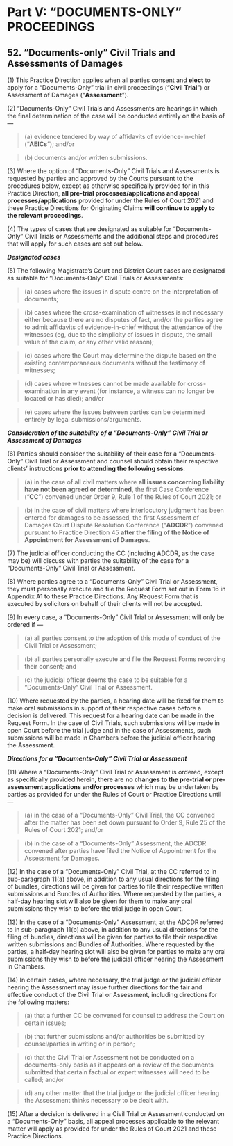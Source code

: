 # Part V: “DOCUMENTS-ONLY” PROCEEDINGS

## 52. “Documents-only” Civil Trials and Assessments of Damages 

(1) This Practice Direction applies when all parties consent and **elect** to apply for a “Documents-Only” trial in civil proceedings (“**Civil Trial**”) or Assessment of Damages (“**Assessment**”).

(2) “Documents-Only” Civil Trials and Assessments are hearings in which the final determination of the case will be conducted entirely on the basis of —

>(a) evidence tendered by way of affidavits of evidence-in-chief (“**AEICs**”); and/or

>(b) documents and/or written submissions.

(3) Where the option of “Documents-Only” Civil Trials and Assessments is requested by parties and approved by the Courts pursuant to the procedures below, except as otherwise specifically provided for in this Practice Direction, **all pre-trial processes/applications and appeal processes/applications** provided for under the Rules of Court 2021 and these Practice Directions for Originating Claims **will continue to apply to the relevant proceedings**.

(4) The types of cases that are designated as suitable for “Documents-Only” Civil Trials or Assessments and the additional steps and procedures that will apply for such cases are set out below.

***Designated cases***

(5) The following Magistrate’s Court and District Court cases are designated as suitable for “Documents-Only” Civil Trials or Assessments:

>(a) cases where the issues in dispute centre on the interpretation of documents;

>(b) cases where the cross-examination of witnesses is not necessary either because there are no disputes of fact, and/or the parties agree to admit affidavits of evidence-in-chief without the attendance of the witnesses (eg, due to the simplicity of issues in dispute, the small value of the claim, or any other valid reason);

>(c) cases where the Court may determine the dispute based on the existing contemporaneous documents without the testimony of witnesses;

>(d) cases where witnesses cannot be made available for cross-examination in any event (for instance, a witness can no longer be located or has died); and/or

>(e) cases where the issues between parties can be determined entirely by legal submissions/arguments.

***Consideration of the suitability of a “Documents-Only” Civil Trial or Assessment of Damages***

(6) Parties should consider the suitability of their case for a “Documents-Only” Civil Trial or Assessment and counsel should obtain their respective clients’ instructions **prior to attending the following sessions**:

>(a) in the case of all civil matters where **all issues concerning liability have not been agreed or determined**, the first Case Conference (“**CC**”) convened under Order 9, Rule 1 of the Rules of Court 2021; or

>(b) in the case of civil matters where interlocutory judgment has been entered for damages to be assessed, the first Assessment of Damages Court Dispute Resolution Conference (“**ADCDR**”) convened pursuant to Practice Direction 45 **after the filing of the Notice of Appointment for Assessment of Damages**. 

(7) The judicial officer conducting the CC (including ADCDR, as the case may be) will discuss with parties the suitability of the case for a “Documents-Only” Civil Trial or Assessment.

(8) Where parties agree to a “Documents-Only” Civil Trial or Assessment, they must personally execute and file the Request Form set out in Form 16 in Appendix A1 to these Practice Directions. Any Request Form that is executed by solicitors on behalf of their clients will not be accepted.

(9) In every case, a “Documents-Only” Civil Trial or Assessment will only be ordered if —

>(a) all parties consent to the adoption of this mode of conduct of the Civil Trial or Assessment;

>(b) all parties personally execute and file the Request Forms recording their consent; and

>(c) the judicial officer deems the case to be suitable for a “Documents-Only” Civil Trial or Assessment.

(10) Where requested by the parties, a hearing date will be fixed for them to make oral submissions in support of their respective cases before a decision is delivered. This request for a hearing date can be made in the Request Form. In the case of Civil Trials, such submissions will be made in open Court before the trial judge and in the case of Assessments, such submissions will be made in Chambers before the judicial officer hearing the Assessment.

***Directions for a “Documents-Only” Civil Trial or Assessment***

(11) Where a “Documents-Only” Civil Trial or Assessment is ordered, except as specifically provided herein, there are **no changes to the pre-trial or pre-assessment applications and/or processes** which may be undertaken by parties as provided for under the Rules of Court or Practice Directions until —

>(a) in the case of a “Documents-Only” Civil Trial, the CC convened after the matter has been set down pursuant to Order 9, Rule 25 of the Rules of Court 2021; and/or

>(b) in the case of a “Documents-Only” Assessment, the ADCDR convened after parties have filed the Notice of Appointment for the Assessment for Damages.

(12) In the case of a “Documents-Only” Civil Trial, at the CC referred to in sub-paragraph 11(a) above, in addition to any usual directions for the filing of bundles, directions will be given for parties to file their respective written submissions and Bundles of Authorities. Where requested by the parties, a half-day hearing slot will also be given for them to make any oral submissions they wish to before the trial judge in open Court.

(13) In the case of a “Documents-Only” Assessment, at the ADCDR referred to in sub-paragraph 11(b) above, in addition to any usual directions for the filing of bundles, directions will be given for parties to file their respective written submissions and Bundles of Authorities. Where requested by the parties, a half-day hearing slot will also be given for parties to make any oral submissions they wish to before the judicial officer hearing the Assessment in Chambers.

(14) In certain cases, where necessary, the trial judge or the judicial officer hearing the Assessment may issue further directions for the fair and effective conduct of the Civil Trial or Assessment, including directions for the following matters: 

>(a) that a further CC be convened for counsel to address the Court on certain issues;

>(b) that further submissions and/or authorities be submitted by counsel/parties in writing or in person; 

>(c) that the Civil Trial or Assessment not be conducted on a documents-only basis as it appears on a review of the documents submitted that certain factual or expert witnesses will need to be called; and/or

>(d) any other matter that the trial judge or the judicial officer hearing the Assessment thinks necessary to be dealt with.

(15) After a decision is delivered in a Civil Trial or Assessment conducted on a “Documents-Only” basis, all appeal processes applicable to the relevant matter will apply as provided for under the Rules of Court 2021 and these Practice Directions. 
